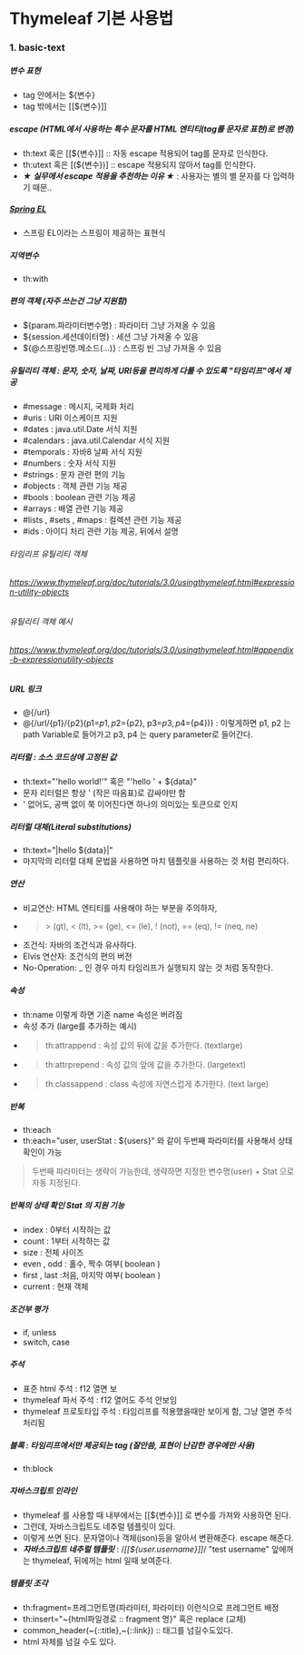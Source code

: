 # Thymeleaf 기본 사용법

### 1. basic-text
##### 변수 표현
 - tag 안에서는 ${변수}
 - tag 밖에서는 [[${변수}]]
##### escape (HTML에서 사용하는 특수 문자를 HTML 엔티티(tag를 문자로 표현)로 변경)
 - th:text 혹은 [[${변수}]] :: 자동 escape 적용되어 tag를 문자로 인식한다.
 - th:utext 혹은 [(${변수})] :: escape 적용되지 않아서 tag를 인식한다.
 - ***★ 실무에서 escape 적용을 추천하는 이유 ★*** : 사용자는 별의 별 문자를 다 입력하기 때문..
##### [Spring EL](./src/main/resources/templates/basic/variable.html)
 - 스프링 EL이라는 스프링이 제공하는 표현식
##### 지역변수
 - th:with
##### 편의 객체 (자주 쓰는건 그냥 지원함)
 - ${param.파라미터변수명} : 파라미터 그냥 가져올 수 있음
 - ${session.세션데이터명} : 세션 그냥 가져올 수 있음
 - ${@스프링빈명.메소드(...)} : 스프링 빈 그냥 가져올 수 있음
##### 유틸리티 객체 : 문자, 숫자, 날짜, URI등을 편리하게 다룰 수 있도록 "타임리프"에서 제공
- #message : 메시지, 국제화 처리
- #uris : URI 이스케이프 지원
- #dates : java.util.Date 서식 지원
- #calendars : java.util.Calendar 서식 지원
- #temporals : 자바8 날짜 서식 지원
- #numbers : 숫자 서식 지원
- #strings : 문자 관련 편의 기능
- #objects : 객체 관련 기능 제공
- #bools : boolean 관련 기능 제공
- #arrays : 배열 관련 기능 제공
- #lists , #sets , #maps : 컬렉션 관련 기능 제공
- #ids : 아이디 처리 관련 기능 제공, 뒤에서 설명
###### 타임리프 유틸리티 객체
###### https://www.thymeleaf.org/doc/tutorials/3.0/usingthymeleaf.html#expression-utility-objects
###### 유틸리티 객체 예시
###### https://www.thymeleaf.org/doc/tutorials/3.0/usingthymeleaf.html#appendix-b-expressionutility-objects
##### URL 링크
- @{/url}
- @{/url/{p1}/{p2}(p1=${p1}, p2=${p2}, p3=${p3}, p4=${p4})} : 이렇게하면 p1, p2 는 path Variable로 들어가고 p3, p4 는 query parameter로 들어간다.
##### 리터럴 : 소스 코드상에 고정된 값
 - th:text="'hello world!'" 혹은 "'hello ' + ${data}"
 - 문자 리터럴은 항상 ' (작은 따옴표)로 감싸야만 함
 - ' 없어도, 공백 없이 쭉 이어진다면 하나의 의미있는 토큰으로 인지
##### 리터럴 대체(Literal substitutions)
- th:text="|hello ${data}|"
- 마지막의 리터럴 대체 문법을 사용하면 마치 템플릿을 사용하는 것 처럼 편리하다.
##### 연산
- 비교연산: HTML 엔티티를 사용해야 하는 부분을 주의하자,
- > \> (gt), < (lt), >= (ge), <= (le), ! (not), == (eq), != (neq, ne)
- 조건식: 자바의 조건식과 유사하다.
- Elvis 연산자: 조건식의 편의 버전
- No-Operation: _ 인 경우 마치 타임리프가 실행되지 않는 것 처럼 동작한다.
##### 속성
- th:name 이렇게 하면 기존 name 속성은 버려짐
- 속성 추가 (large를 추가하는 예시)
- > th:attrappend : 속성 값의 뒤에 값을 추가한다. (textlarge)
- > th:attrprepend : 속성 값의 앞에 값을 추가한다. (largetext)
- > th:classappend : class 속성에 자연스럽게 추가한다. (text large)
##### 반복
- th:each
- th:each="user, userStat : ${users}" 와 같이 두번째 파라미터를 사용해서 상태 확인이 가능
> 두번째 파라미터는 생략이 가능한데, 생략하면 지정한 변수명(user) + Stat 으로 자동 지정된다.
##### 반복의 상태 확인 Stat 의 지원 기능
- index : 0부터 시작하는 값
- count : 1부터 시작하는 값
- size : 전체 사이즈
- even , odd : 홀수, 짝수 여부( boolean )
- first , last :처음, 마지막 여부( boolean )
- current : 현재 객체
##### 조건부 평가
- if, unless
- switch, case
##### 주석
- 표준 html 주석 : <!-- --> f12 열면 보
- thymeleaf 파서 주석 : <!--/* */--> f12 열어도 주석 안보임
- thymeleaf 프로토타입 주석 : <!--/*/ /*/--> 타임리프를 적용했을때만 보이게 함, 그냥 열면 주석처리됨
##### 블록 : 타임리프에서만 제공되는 tag (잘안씀, 표현이 난감한 경우에만 사용)
- th:block
##### 자바스크립트 인라인
- thymeleaf 를 사용할 때 <script></script> 내부에서는 [[${변수}]] 로 변수를 가져와 사용하면 된다.
- 그런데, 자바스크립트도 네추럴 템플릿이 있다.
- <script th:inline="javascript">...</script> 이렇게 쓰면 된다. 문자열이나 객체(json)등을 알아서 변환해준다. escape 해준다.
- ***자바스크립트 네추럴 템플릿*** : /*[[${user.username}]]*/ "test username" 앞에꺼는 thymeleaf, 뒤에꺼는 html 일때 보여준다.
##### 템플릿 조각
- th:fragment=프레그먼트명(파라미터, 파라미터) 이런식으로 프레그먼트 배정
- th:insert="~{html파일경로 :: fragment 명}" 혹은 replace (교체)
- common_header(~{::title},~{::link}) :: 태그를 넘길수도있다.
- html 자체를 넘길 수도 있다.
